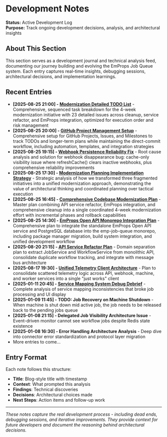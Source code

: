 # Development Notes

**Status:** Active Development Log  
**Purpose:** Track ongoing development decisions, analysis, and architectural insights

## About This Section

This section serves as a development journal and technical analysis feed, documenting our journey building and evolving the EmProps Job Queue system. Each entry captures real-time insights, debugging sessions, architectural decisions, and implementation learnings.

## Recent Entries

- **[2025-08-25 21:00] - [Modernization Detailed TODO List](./2025-08-25-modernization-detailed-todo-list.md)** - Comprehensive, sequenced task breakdown for the 4-week modernization initiative with 23 detailed issues across cleanup, service refactor, and EmProps integration, optimized for execution order and risk management
- **[2025-08-25 20:00] - [GitHub Project Management Setup](./2025-08-25-github-project-management-setup.md)** - Comprehensive setup for GitHub Projects, Issues, and Milestones to track TODOs and longer-term plans while maintaining the direct-commit workflow, including automation, templates, and integration strategies
- **[2025-08-25 19:15] - [Webhook Persistence Reliability Fix](./2025-08-25-webhook-persistence-reliability-fix.md)** - Root cause analysis and solution for webhook disappearance bug: cache-only visibility issue where refreshCache() clears inactive webhooks, plus comprehensive reliability improvements
- **[2025-08-25 17:30] - [Modernization Planning Implementation Strategy](./2025-08-25-modernization-planning-implementation-strategy.md)** - Strategic analysis of how we transformed three fragmented initiatives into a unified modernization approach, demonstrating the value of architectural thinking and coordinated planning over tactical execution
- **[2025-08-25 16:45] - [Comprehensive Codebase Modernization Plan](./2025-08-25-comprehensive-codebase-modernization-plan.md)** - Master plan combining API service refactor, EmProps integration, and comprehensive cleanup into a single coordinated 4-week modernization effort with incremental phases and rollback capabilities
- **[2025-08-25 14:30] - [EmProps Open API Monorepo Integration Plan](./2025-08-25-emprops-open-api-monorepo-integration-plan.md)** - Comprehensive plan to integrate the standalone EmProps Open API service and PostgreSQL database into the emp-job-queue monorepo, including package manager migration, build system integration, and unified development workflow
- **[2025-08-20 21:15] - [API Service Refactor Plan](./2025-08-20-api-service-refactor-plan.md)** - Domain separation plan to extract JobService and WorkflowService from monolithic API, consolidate duplicate workflow tracking, and integrate with message bus architecture
- **[2025-08-17 19:30] - [Unified Telemetry Client Architecture](./2025-08-17-unified-telemetry-client-architecture.md)** - Plan to consolidate scattered telemetry logic across API, webhook, machine, and worker services into a single "just works" client
- **[2025-01-11 20:45] - [Service Mapping System Debug Debrief](./2025-01-11-service-mapping-system-debug-debrief.md)** - Complete analysis of service mapping inconsistencies that broke job processing and UI display
- **[2025-01-09 11:45] - TODO: Job Recovery on Machine Shutdown** - When machine is shut down mid active job, the job needs to be released back to the pending jobs queue
- **[2025-01-08 21:15] - Delegated Job Visibility Architecture Issue** - Event-driven monitor cannot see workflow jobs despite Redis state existence
- **[2025-01-08 16:30] - Error Handling Architecture Analysis** - Deep dive into connector error standardization and protocol layer migration
- More entries to come...

## Entry Format

Each note follows this structure:
- **Title**: Blog-style title with timestamp
- **Context**: What prompted this analysis
- **Findings**: Technical discoveries
- **Decisions**: Architectural choices made
- **Next Steps**: Action items and follow-up work

---

*These notes capture the real development process - including dead ends, debugging sessions, and iterative improvements. They provide context for future developers and document the reasoning behind architectural decisions.*